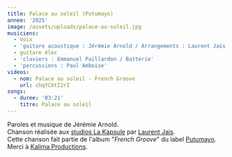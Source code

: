 ```yaml
---
title: Palace au soleil (Putumayo)
annee: '2025'
image: /assets/uploads/palace-au-soleil.jpg
musiciens:
  - Voix
  - 'guitare acoustique : Jérémie Arnold / Arrangements : Laurent Jaïs / Basse'
  - guitare élec
  - 'claviers : Emmanuel Paillardon / Batterie'
  - 'percussions : Paul Amboise'
videos:
  - nom: Palace au soleil - French Groove
    url: chqYCbtI2rI
songs:
  - duree: '03:21'
    titre: Palace au soleil
---
```

Paroles et musique de Jérémie Arnold.\
Chanson réalisée aux [studios La Kapsule](https://www.lakapsule.com/) par [Laurent Jais](https://www.laurentjais.com/). \
Cette chanson fait partie de l'album "_French Groove_" du label [Putumayo](https://www.putumayo.com/french-groove).\
Merci à [Kalima Productions](https://kalimaproductions.org/).
